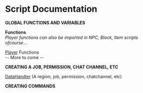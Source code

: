 # Script Documentation

**GLOBAL FUNCTIONS AND VARIABLES**    

**Functions**    
*Player functions can also be imported in NPC, Block, Item scripts ofcourse...*    

[Player]() Functions    
-- More to come --    

**CREATING A JOB, PERMISSION, CHAT CHANNEL, ETC**

[DataHandler](docs/DATAHANDLER.md) (A region, job, permission, chatchannel, etc)

**CREATING COMMANDS**


